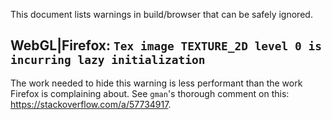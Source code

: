 
This document lists warnings in build/browser that can be safely ignored.

## WebGL|Firefox: `Tex image TEXTURE_2D level 0 is incurring lazy initialization`

The work needed to hide this warning is less performant than the work Firefox is complaining about.
See `gman`'s thorough comment on this: https://stackoverflow.com/a/57734917.
